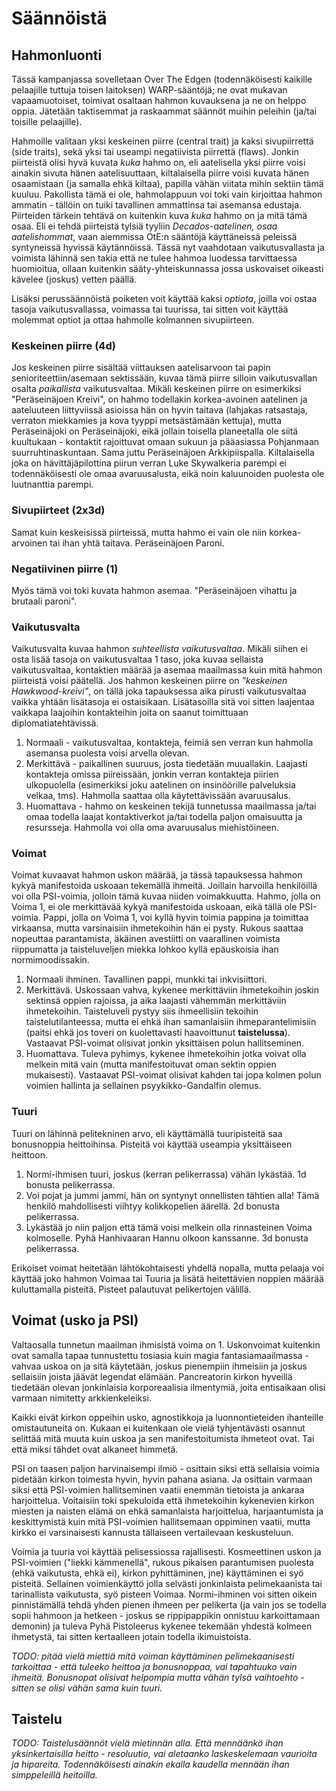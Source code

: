 # Säännöistä

## Hahmonluonti

Tässä kampanjassa sovelletaan Over The Edgen (todennäköisesti kaikille pelaajille tuttuja toisen laitoksen) WARP-sääntöjä; ne ovat mukavan vapaamuotoiset, toimivat osaltaan hahmon kuvauksena ja ne on helppo oppia. Jätetään taktisemmat ja raskaammat säännöt muihin peleihin (ja/tai toisille pelaajille). 

Hahmoille valitaan yksi keskeinen piirre (central trait) ja kaksi sivupiirrettä (side traits), sekä yksi tai useampi negatiivista piirrettä (flaws). Jonkin piirteistä olisi hyvä kuvata *kuka* hahmo on, eli aatelisella yksi piirre voisi ainakin sivuta hänen aatelisuuttaan, kiltalaisella piirre voisi kuvata hänen osaamistaan (ja samalla ehkä kiltaa), papilla vähän viitata mihin sektiin tämä kuuluu. Pakollista tämä ei ole, hahmolappuun voi toki vain kirjoittaa hahmon ammatin - tällöin on tuiki tavallinen ammattinsa tai asemansa edustaja. Piirteiden tärkein tehtävä on kuitenkin kuva *kuka* hahmo on ja mitä tämä osaa. Eli ei tehdä piirteistä tylsiä tyyliin *Decados-aatelinen, osaa aatelishommat*, vaan aiemmissa OtE:n sääntöjä käyttäneissä peleissä syntyneissä hyvissä käytännöissä. Tässä nyt vaahdotaan vaikutusvallasta ja voimista lähinnä sen takia että ne tulee hahmoa luodessa tarvittaessa huomioitua, ollaan kuitenkin sääty-yhteiskunnassa jossa uskovaiset oikeasti kävelee (joskus) vetten päällä.

Lisäksi perussäännöistä poiketen voit käyttää kaksi *optiota*, joilla voi ostaa tasoja vaikutusvallassa, voimassa tai tuurissa, tai sitten voit käyttää molemmat optiot ja ottaa hahmolle kolmannen sivupiirteen.

### Keskeinen piirre  (4d)

Jos keskeinen piirre sisältää viittauksen aatelisarvoon tai papin senioriteettiin/asemaan sektissään, kuvaa tämä piirre silloin vaikutusvallan osalta *paikallista* vaikutusvaltaa. Mikäli keskeinen piirre on esimerkiksi "Peräseinäjoen Kreivi", on hahmo todellakin korkea-avoinen aatelinen ja aateluuteen liittyviissä asioissa hän on hyvin taitava (lahjakas ratsastaja, verraton miekkamies ja kova tyyppi metsästämään kettuja), mutta Peräseinäjoki on Peräseinäjoki, eikä jollain toisella planeetalla ole siitä kuultukaan - kontaktit rajoittuvat omaan sukuun ja pääasiassa Pohjanmaan suurruhtinaskuntaan. Sama juttu Peräseinäjoen Arkkipiispalla. Kiltalaisella joka on hävittäjäpilottina piirun verran Luke Skywalkeria parempi ei todennäköisesti ole omaa avaruusalusta, eikä noin kaluunoiden puolesta ole luutnanttia parempi.

### Sivupiirteet (2x3d)

Samat kuin keskeisissä piirteissä, mutta hahmo ei vain ole niin korkea-arvoinen tai ihan yhtä taitava. Peräseinäjoen Paroni.

### Negatiivinen piirre (1)

Myös tämä voi toki kuvata hahmon asemaa. "Peräseinäjoen vihattu ja brutaali paroni".

### Vaikutusvalta

Vaikutusvalta kuvaa hahmon *suhteellista vaikutusvaltaa*. Mikäli siihen ei osta lisää tasoja on vaikutusvaltaa 1 taso, joka kuvaa sellaista vaikutusvaltaa, kontaktien määrää ja asemaa maailmassa kuin mitä hahmon piirteistä voisi päätellä. Jos hahmon keskeinen piirre on *"keskeinen Hawkwood-kreivi"*, on tällä joka tapauksessa aika pirusti vaikutusvaltaa vaikka yhtään lisätasoja ei ostaisikaan. Lisätasoilla sitä voi sitten laajentaa vaikkapa laajoihin kontakteihin joita on saanut toimittuaan diplomatiatehtävissä.

1. Normaali - vaikutusvaltaa, kontakteja, feimiä sen verran kun hahmolla asemansa puolesta voisi arvella olevan.
2. Merkittävä - paikallinen suuruus, josta tiedetään muuallakin. Laajasti kontakteja omissa piireissään, jonkin verran kontakteja piirien ulkopuolella (esimerkiksi joku aatelinen on insinöörille palveluksia velkaa, tms). Hahmolla saattaa olla käytettävissään avaruusalus.
3. Huomattava - hahmo on keskeinen tekijä tunnetussa maailmassa ja/tai omaa todella laajat kontaktiverkot ja/tai todella paljon omaisuutta ja resursseja. Hahmolla voi olla oma avaruusalus miehistöineen.

### Voimat

Voimat kuvaavat hahmon uskon määrää, ja tässä tapauksessa hahmon kykyä manifestoida uskoaan tekemällä ihmeitä. Joillain harvoilla henkilöillä voi olla PSI-voimia, jolloin tämä kuvaa niiden voimakkuutta. Hahmo, jolla on Voima 1, ei ole merkittävää kykyä manifestoida uskoaan, eikä tällä ole PSI-voimia. Pappi, jolla on Voima 1, voi kyllä hyvin toimia pappina ja toimittaa virkaansa, mutta varsinaisiin ihmetekoihin hän ei pysty. Rukous saattaa nopeuttaa parantamista, äkäinen avestiitti on vaarallinen voimista riippumatta ja taisteluveljen miekka lohkoo kyllä epäuskoisia ihan normimoodissakin.

1. Normaali ihminen. Tavallinen pappi, munkki tai inkvisiittori.
2. Merkittävä. Uskossaan vahva, kykenee merkittäviin ihmetekoihin joskin sektinsä oppien rajoissa, ja aika laajasti vähemmän merkittäviin ihmetekoihin. Taisteluveli pystyy siis ihmeellisiin tekoihin taistelutilanteessa, mutta ei ehkä ihan samanlaisiin ihmeparantelimisiin (paitsi ehkä jos toveri on kuolettavasti haavoittunut **taistelussa**). Vastaavat PSI-voimat olisivat jonkin yksittäisen polun hallitseminen.
3. Huomattava. Tuleva pyhimys, kykenee ihmetekoihin jotka voivat olla melkein mitä vain (mutta manifestoituvat oman sektin oppien mukaisesti). Vastaavat PSI-voimat olisivat kahden tai jopa kolmen polun voimien hallinta ja sellainen psyykikko-Gandalfin olemus.

### Tuuri

Tuuri on lähinnä pelitekninen arvo, eli käyttämällä tuuripisteitä saa bonusnoppia heittoihinsa. Pisteitä voi käyttää useampia yksittäiseen heittoon.

1. Normi-ihmisen tuuri, joskus (kerran pelikerrassa) vähän lykästää. 1d bonusta pelikerrassa.
2. Voi pojat ja jummi jammi, hän on syntynyt onnellisten tähtien alla! Tämä henkilö mahdollisesti viihtyy kolikkopelien äärellä. 2d bonusta pelikerrassa.
3. Lykästää jo niin paljon että tämä voisi melkein olla rinnasteinen Voima kolmoselle. Pyhä Hanhivaaran Hannu olkoon kanssanne. 3d bonusta pelikerrassa.

Erikoiset voimat heitetään lähtökohtaisesti yhdellä nopalla, mutta pelaaja voi käyttää joko hahmon Voimaa tai Tuuria ja lisätä heitettävien noppien määrää kuluttamalla pisteitä. Pisteet palautuvat pelikertojen välillä.

## Voimat (usko ja PSI)

Valtaosalla tunnetun maailman ihmisistä voima on 1. Uskonvoimat kuitenkin ovat samalla tapaa tunnustettu tosiasia kuin magia fantasiamaailmassa - vahvaa uskoa on ja sitä käytetään, joskus pienempiin ihmeisiin ja joskus sellaisiin joista jäävät legendat elämään. Pancreatorin kirkon hyveillä tiedetään olevan jonkinlaisia korporeaalisia ilmentymiä, joita entisaikaan olisi varmaan nimitetty arkkienkeleiksi. 

Kaikki eivät kirkon oppeihin usko, agnostikkoja ja luonnontieteiden ihanteille omistautuneita on. Kukaan ei kuitenkaan ole vielä tyhjentävästi osannut selittää mitä muuta kuin uskoa ja sen manifestoitumista ihmeteot ovat. Tai että miksi tähdet ovat alkaneet himmetä.

PSI on taasen paljon harvinaisempi ilmiö - osittain siksi että sellaisia voimia pidetään kirkon toimesta hyvin, hyvin pahana asiana. Ja osittain varmaan siksi että PSI-voimien hallitseminen vaatii enemmän tietoista ja ankaraa harjoittelua. Voitaisiin toki spekuloida että ihmetekoihin kykenevien kirkon miesten ja naisten elämä on ehkä samanlaista harjoittelua, harjaantumista ja keskittymistä kuin mitä PSI-voimien hallitsemaan oppiminen vaatii, mutta kirkko ei varsinaisesti kannusta tällaiseen vertailevaan keskusteluun. 

Voimia ja tuuria voi käyttää pelisessiossa rajallisesti. Kosmeettinen uskon ja PSI-voimien ("liekki kämmenellä", rukous pikaisen parantumisen puolesta (ehkä vaikutusta, ehkä ei), kirkon pyhittäminen, jne) käyttäminen ei syö pisteitä. Sellainen voimienkäyttö jolla selvästi jonkinlaista pelimekaanista tai tarinallista vaikutusta, syö pisteen Voimaa. Normi-ihminen voi sitten oikein pinnistämällä tehdä yhden pienen ihmeen per pelikerta (ja vain jos se todella sopii hahmoon ja hetkeen - joskus se rippipappikin onnistuu karkoittamaan demonin) ja tuleva Pyhä Pistoleerus kykenee tekemään yhdestä kolmeen ihmetystä, tai sitten kertaalleen jotain todella ikimuistoista.

*TODO: pitää vielä miettiä mitä voiman käyttäminen pelimekaanisesti tarkoittaa - että tuleeko heittoa ja bonusnoppaa, vai tapahtuuko vain ihmeitä. Bonusnopat olisivat helpompia mutta vähän tylsä vaihtoehto - sitten se olisi vähän sama kuin tuuri.*

## Taistelu

*TODO: Taistelusäännöt vielä mietinnän alla. Että mennäänkö ihan yksinkertaisilla heitto - resoluutio, vai aletaanko laskeskelemaan vaurioita ja hipareita. Todennäköisesti ainakin ekalla kaudella mennään ihan simppeleillä heitoilla.*